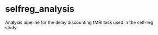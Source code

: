 # selfreg_analysis
Analysis pipeline for the delay discounting fMRI task used in the self-reg study
